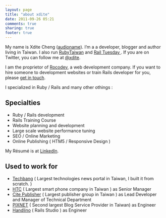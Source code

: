 ```yaml
---
layout: page
title: "about xdite"
date: 2011-09-26 05:21
comments: true
sharing: true
footer: true
---
```



My name is Xdite Cheng (<a href="http://www.audioname.com/xdite">audioname</a>). I’m a a developer, blogger and author living in Taiwan. I also run <a href="http://ruby-taiwan.org">RubyTaiwan</a> and <a href="http://registrano.com/group/rubytaiwan">Rail Tuesday </a>.  If you are on Twitter, you can follow me at <a href="http://twitter.com/xdite">@xdite</a>.

I am the proprietor of <a href="http://rocodev.com">Rocodev</a>, a web development company. If you want to hire someone to development websites or train Rails developer for you, please <a href="mailto:xdite@rocodev.com">get in touch</a>.

I specialized in Ruby / Rails and many other othings : 

## Specialties

* Ruby / Rails development
* Rails Training Course
* Website planning and development
* Large scale website performance tuning
* SEO / Online Marketing 
* Online Publishing ( HTM5 / Responsive Design )

My Résumé is at [LinkedIn](http://www.linkedin.com/profile/view?id=47215094).

## Used to work for

* [Techbang](http://www.techbang.com.tw) ( Largest technologies news portal in Taiwan, I built it from scratch. )
* [HTC](http://htc.com) ( Largest smart phone company in Taiwan ) as Senior Manager
* [Cite Publisher](http://cmh.com.tw) ( Largest publisher group in Taiwan ) as Lead Developer and Manager of Technical Department
* [PIXNET](http://pixnet.net) ( Second largest Blog Service Provider in Taiwan) as Engineer
* [Handlino](http://handlino.com) ( Rails Studio ) as Engineer
